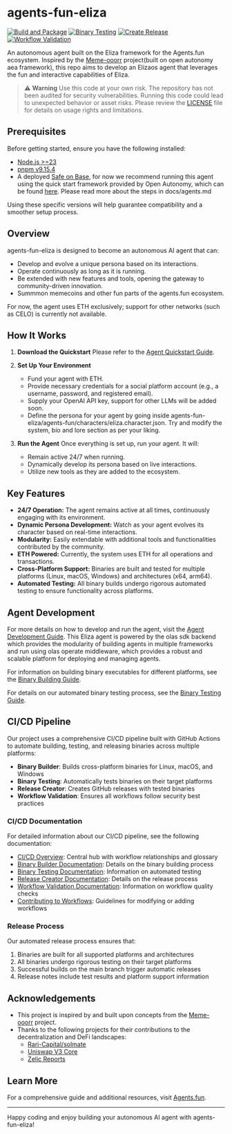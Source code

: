 # agents-fun-eliza

[![Build and Package](https://github.com/username/agents-fun-eliza/actions/workflows/binary_builder.yaml/badge.svg)](https://github.com/username/agents-fun-eliza/actions/workflows/binary_builder.yaml)
[![Binary Testing](https://github.com/username/agents-fun-eliza/actions/workflows/binary_testing.yaml/badge.svg)](https://github.com/username/agents-fun-eliza/actions/workflows/binary_testing.yaml)
[![Create Release](https://github.com/username/agents-fun-eliza/actions/workflows/release_creator.yaml/badge.svg)](https://github.com/username/agents-fun-eliza/actions/workflows/release_creator.yaml)
[![Workflow Validation](https://github.com/username/agents-fun-eliza/actions/workflows/workflow-validation.yaml/badge.svg)](https://github.com/username/agents-fun-eliza/actions/workflows/workflow-validation.yaml)

An autonomous agent built on the Eliza framework for the Agents.fun ecosystem. Inspired by the [Meme-ooorr](https://github.com/dvilelaf/memeooorr) project(built on open autonomy aea framework), this repo aims to develop an Elizaos agent that leverages the fun and interactive capabilities of Eliza.

> :warning: **Warning**
> Use this code at your own risk. The repository has not been audited for security vulnerabilities. Running this code could lead to unexpected behavior or asset risks. Please review the [LICENSE](./LICENSE) file for details on usage rights and limitations.

## Prerequisites

Before getting started, ensure you have the following installed:

- [Node.js >=23](https://nodejs.org/en/download)
- [pnpm v9.15.4](https://pnpm.io/installation)
- A deployed [Safe on Base](https://app.safe.global/welcome), for now we recommend running this agent using the quick start framework provided by Open Autonomy, which can be found [here](https://github.com/valory-xyz/docs/blob/main/docs/olas-sdk/index.md).
Please read more about the steps in docs/agents.md

Using these specific versions will help guarantee compatibility and a smoother setup process.

## Overview

agents-fun-eliza is designed to become an autonomous AI agent that can:
- Develop and evolve a unique persona based on its interactions.
- Operate continuously as long as it is running.
- Be extended with new features and tools, opening the gateway to community-driven innovation.
- Summmon memecoins and other fun parts of the agents.fun ecosystem.

For now, the agent uses ETH exclusively; support for other networks (such as CELO) is currently not available.

## How It Works

1. **Download the Quickstart**
  Please refer to the [Agent Quickstart Guide](docs/agents.md).

2. **Set Up Your Environment**
   - Fund your agent with ETH.
   - Provide necessary credentials for a social platform account (e.g., a username, password, and registered email).
   - Supply your OpenAI API key, support for other LLMs will be added soon.
   - Define the persona for your agent by going inside agents-fun-eliza/agents-fun/characters/eliza.character.json. Try and modify the system, bio and lore section as per your liking.

3. **Run the Agent**
   Once everything is set up, run your agent. It will:
   - Remain active 24/7 when running.
   - Dynamically develop its persona based on live interactions.
   - Utilize new tools as they are added to the ecosystem.

## Key Features

- **24/7 Operation:** The agent remains active at all times, continuously engaging with its environment.
- **Dynamic Persona Development:** Watch as your agent evolves its character based on real-time interactions.
- **Modularity:** Easily extendable with additional tools and functionalities contributed by the community.
- **ETH Powered:** Currently, the system uses ETH for all operations and transactions.
- **Cross-Platform Support:** Binaries are built and tested for multiple platforms (Linux, macOS, Windows) and architectures (x64, arm64).
- **Automated Testing:** All binary builds undergo rigorous automated testing to ensure functionality across platforms.

## Agent Development

For more details on how to develop and run the agent, visit the [Agent Development Guide](docs/agents.md). This Eliza agent is powered by the olas sdk backend which provides the modularity of building agents in multiple frameworks and run using olas operate middleware, which provides a robust and scalable platform for deploying and managing agents.

For information on building binary executables for different platforms, see the [Binary Building Guide](docs/binary_building.md).

For details on our automated binary testing process, see the [Binary Testing Guide](docs/binary_testing.md).

## CI/CD Pipeline

Our project uses a comprehensive CI/CD pipeline built with GitHub Actions to automate building, testing, and releasing binaries across multiple platforms:

- **Binary Builder**: Builds cross-platform binaries for Linux, macOS, and Windows
- **Binary Testing**: Automatically tests binaries on their target platforms
- **Release Creator**: Creates GitHub releases with tested binaries
- **Workflow Validation**: Ensures all workflows follow security best practices

### CI/CD Documentation

For detailed information about our CI/CD pipeline, see the following documentation:

- [CI/CD Overview](docs/ci_cd/README.md): Central hub with workflow relationships and glossary
- [Binary Builder Documentation](docs/ci_cd/binary_builder.md): Details on the binary building process
- [Binary Testing Documentation](docs/ci_cd/binary_testing.md): Information on automated testing
- [Release Creator Documentation](docs/ci_cd/release_creator.md): Details on the release process
- [Workflow Validation Documentation](docs/ci_cd/workflow_validation.md): Information on workflow quality checks
- [Contributing to Workflows](docs/ci_cd/contributing.md): Guidelines for modifying or adding workflows

### Release Process

Our automated release process ensures that:

1. Binaries are built for all supported platforms and architectures
2. All binaries undergo rigorous testing on their target platforms
3. Successful builds on the main branch trigger automatic releases
4. Release notes include test results and platform support information

## Acknowledgements

- This project is inspired by and built upon concepts from the [Meme-ooorr](https://github.com/dvilelaf/memeooorr) project.
- Thanks to the following projects for their contributions to the decentralization and DeFi landscapes:
  - [Rari-Capital/solmate](https://github.com/Rari-Capital/solmate)
  - [Uniswap V3 Core](https://github.com/Uniswap/v3-core)
  - [Zelic Reports](https://reports.zellic.io/publications/beefy-uniswapv3/sections/observation-cardinality-observation-cardinality)

## Learn More

For a comprehensive guide and additional resources, visit [Agents.fun](https://agents.fun).

---

Happy coding and enjoy building your autonomous AI agent with agents-fun-eliza!
